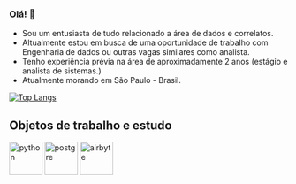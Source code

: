 ### Olá! :snake:

- Sou um entusiasta de tudo relacionado a área de dados e correlatos.
- Altualmente estou em busca de uma oportunidade de trabalho com Engenharia de dados ou outras vagas similares como analista.
- Tenho experiência prévia na área de aproximadamente 2 anos (estágio e analista de sistemas.)
- Atualmente morando em São Paulo - Brasil.

[![Top Langs](https://github-readme-stats.vercel.app/api/top-langs/?username=Krisalyd&layout=compact&langs_count=10)](https://github.com/Krisalyd/github-readme-stats)

## Objetos de trabalho e estudo


[<img alt="python" width="60px" src="https://upload.wikimedia.org/wikipedia/commons/thumb/c/c3/Python-logo-notext.svg/1200px-Python-logo-notext.svg.png">](https://www.python.org) [<img alt="postgre" width="60px" src="https://upload.wikimedia.org/wikipedia/commons/thumb/2/29/Postgresql_elephant.svg/1200px-Postgresql_elephant.svg.png">](https://www.postgresql.org) [<img alt="airbyte" width="60px" src="https://cf.appdrag.com/dashboard-openvm-clo-b2d42c/uploads/airbyte-1613152137-dKaX.png">](https://airbyte.com)


